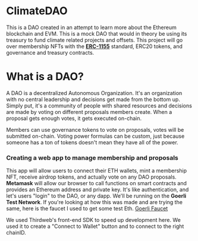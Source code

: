 # ClimateDAO
This is a DAO created in an attempt to learn more about the Ethereum blockchain and EVM. This is a mock DAO that would in theory be using its treasury to fund climate related projects and offsets. This project will go over membership NFTs with the <a href="https://ethereum.org/en/developers/docs/standards/tokens/erc-1155/"><b>ERC-1155</b></a> standard, ERC20 tokens, and governance and treasury contracts.

# What is a DAO?
A DAO is a decentralized Autonomous Organization. It's an organization with no central leadership and decisions get made from the bottom up. 
Simply put, it's a community of people with shared resources and decisions are made by voting on different proposals members create.
When a proposal gets enough votes, it gets executed on-chain.

Members can use governance tokens to vote on proposals, votes will be submitted on-chain. Voting power formulas can be custom, just because someone has a ton of tokens doesn't mean they have all of the power. 

### Creating a web app to manage membership and proposals
This app will allow users to connect their ETH wallets, mint a membership NFT, receive airdrop tokens, and actually vote on any DAO proposals.
<b>Metamask</b> will allow our browser to call functions on smart contracts and provides an Ethereum address and private key. It's like authentication, and let's
users "login" to the DAO, or any dapp. We'll be running on the <b>Goerli Test Network</b>. If you're looking at how this was made and are trying the same, here
is the faucet I used to get some test Eth. <a href="https://goerlifaucet.com/">Goerli Faucet</a>

We used Thirdweb's front-end SDK to speed up development here. We used it to create a "Connect to Wallet" button and to connect to the right chainID.

